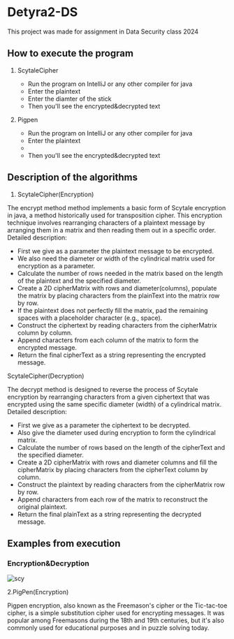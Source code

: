 # Detyra2-DS


This project was made for assignment in Data Security class 2024

## How to execute the program

1. ScytaleCipher
   * Run the program on IntelliJ or any other compiler for java
   * Enter the plaintext
   * Enter the diamter of the stick
   * Then you'll see the encrypted&decrypted text

2. Pigpen
   * Run the program on IntelliJ or any other compiler for java
   * Enter the plaintext
   * 
   * Then you'll see the encrypted&decrypted text

   





## Description of the algorithms

1. ScytaleCipher(Encryption)

The encrypt method method implements a basic form of Scytale encryption in java, a method historically used for transposition cipher. This encryption technique involves rearranging characters of a plaintext message by arranging them in a matrix and then reading them out in a specific order.
Detailed description:

* First we give as a parameter the plaintext message to be encrypted.
* We also need the diameter or width of the cylindrical matrix used for encryption as a parameter.
* Calculate the number of rows needed in the matrix based on the length of the plaintext and the specified diameter.
* Create a 2D cipherMatrix with rows and diameter(columns), populate the matrix by placing characters from the plainText into the matrix row by row.
* If the plaintext does not perfectly fill the matrix, pad the remaining spaces with a placeholder character (e.g., space).
* Construct the ciphertext by reading characters from the cipherMatrix column by column.
* Append characters from each column of the matrix to form the encrypted message.
* Return the final cipherText as a string representing the encrypted message.

ScytaleCipher(Decryption)

The decrypt method is designed to reverse the process of Scytale encryption by rearranging characters from a given ciphertext that was encrypted using the same specific diameter (width) of a cylindrical matrix.
Detailed description:

* First we give as a parameter the ciphertext to be decrypted.
* Also give the diameter used during encryption to form the cylindrical matrix.
* Calculate the number of rows based on the length of the cipherText and the specified diameter.
* Create a 2D cipherMatrix with rows and diameter columns and fill the cipherMatrix by placing characters from the cipherText column by column.
* Construct the plaintext by reading characters from the cipherMatrix row by row.
* Append characters from each row of the matrix to reconstruct the original plaintext.
* Return the final plainText as a string representing the decrypted message.

## Examples from execution

### Encryption&Decryption

![scy](https://github.com/KaltrinaKrasniqi/Detyra2-DS/assets/116883212/577dec28-2688-4b0d-baff-8f96f79e5e66)


2.PigPen(Encryption)

Pigpen encryption, also known as the Freemason's cipher or the Tic-tac-toe cipher, is a simple substitution cipher used for encrypting messages. It was popular among Freemasons during the 18th and 19th centuries, but it's also commonly used for educational purposes and in puzzle solving today.









   

